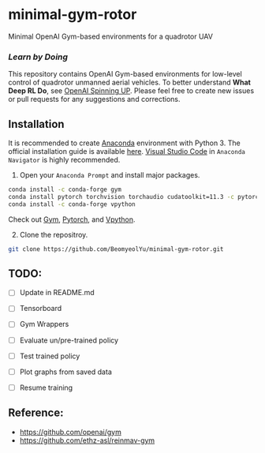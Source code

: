 # minimal-gym-rotor
Minimal OpenAI Gym-based environments for a quadrotor UAV

### ***Learn by Doing***

This repository contains OpenAI Gym-based environments for low-level control of quadrotor unmanned aerial vehicles. 
To better understand **What Deep RL Do**, see [OpenAI Spinning UP](https://spinningup.openai.com/en/latest/index.html).
Please feel free to create new issues or pull requests for any suggestions and corrections. 


## Installation
It is recommended to create [Anaconda](https://www.anaconda.com/) environment with Python 3.
The official installation guide is available [here](https://docs.anaconda.com/anaconda/install/).
[Visual Studio Code](https://code.visualstudio.com/) in ``Anaconda Navigator`` is highly recommended.

1. Open your ``Anaconda Prompt`` and install major packages.
```bash
conda install -c conda-forge gym 
conda install pytorch torchvision torchaudio cudatoolkit=11.3 -c pytorch 
conda install -c conda-forge vpython
```
Check out [Gym](https://anaconda.org/conda-forge/gym), [Pytorch](https://pytorch.org/), and [Vpython](https://anaconda.org/conda-forge/vpython).

2. Clone the repositroy.
```bash
git clone https://github.com/BeomyeolYu/minimal-gym-rotor.git
```


## TODO:
- [ ] Update in README.md
- [ ] Tensorboard
- [ ] Gym Wrappers
- [ ] Evaluate un/pre-trained policy
- [ ] Test trained policy
- [ ] Plot graphs from saved data
- [ ] Resume training


## Reference:
- https://github.com/openai/gym
- https://github.com/ethz-asl/reinmav-gym